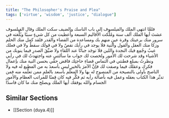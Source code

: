 ```yaml
---
title: "The Philosopher's Praise and Plea"
tags: ['virtue', 'wisdom', 'justice', "dialogue"]
---
```


 فلمَّا انتهى الملك والفيلسوف إلى باب الناسك والضيف سكت الملك وقال الفيلسوف عشتَ أيها الملك ألف سنة ومُلِّكت الأقاليم السبعة وأُعطيت من كل شيءٍ سببًا وبُلِّغته في سرور منك برعيتك وقرة عينٍ منهم بك ومساعدة من القضاء والقدر فلقد كمل منك الحلم وزكا منك العقل والقول والنية فلا يوجد في رأيك نقصٌ ولا في قولك سقطٌ ولا في فعلك عيبٌ وجُمِع فيك النجدة واللين فلا توجَد جبانًا عند اللقاء ولا ضيِّقَ الصدرِ فيما ينوبك من الأشياء
وقد شرحت لك الأمور ولخصت لك جواب ما سألتني عنه واجتهدتُ لك في رأيي ونظرتُ بمبلغ فطنتي في التماس قضاءِ حاجتِك فاقض حقِّي بحسن النية منك بإعمال فكرِك وعقلك فيما وصفت لك فإنَّ الآمرَ بالخيرِ ليس بأسعدَ به من المطيع له فيه ولا الناصح بأولى بالنصيحة من المنصوح له بها ولا المعلِّم بأسعد بالعلمِ ممن تعلَّمه منه فمن تدبَّر هذا الكتاب بعقله وعمل فيه بأصالة رأيه ثم فكَّر فيه كان قِمنًا للمراتب العظام والأمور الجسام والله يوفقك أيها الملك ويصلح منك ما كان فاسدًا

## Similar Sections
- [[Section (duya.4)]]
